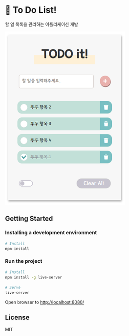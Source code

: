 # 🚀 To Do List!

할 일 목록을 관리하는 어플리케이션 개발

![demo.png](./demo.PNG)

## Getting Started

### Installing a development environment

```bash
# Install
npm install
```

### Run the project

```bash
# Install
npm install -g live-server

# Serve
live-server
```

Open browser to <http://localhost:8080/>

## License

MIT
